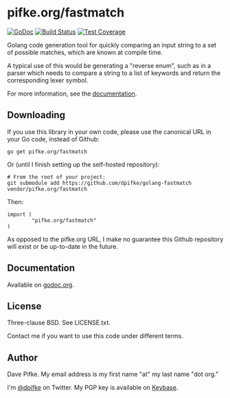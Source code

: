 # pifke.org/fastmatch

[![GoDoc](https://godoc.org/pifke.org/fastmatch?status.svg)](https://godoc.org/pifke.org/fastmatch)
[![Build Status](https://travis-ci.org/dpifke/golang-fastmatch.svg)](https://travis-ci.org/dpifke/golang-fastmatch.svg)
[![Test Coverage](https://coveralls.io/repos/github/dpifke/golang-fastmatch/badge.svg)](https://coveralls.io/github/dpifke/golang-fastmatch)

Golang code generation tool for quickly comparing an input string to a set of
possible matches, which are known at compile time.

A typical use of this would be generating a "reverse enum", such as in a
parser which needs to compare a string to a list of keywords and return the
corresponding lexer symbol.

For more information, see the
[documentation](https://godoc.org/pifke.org/fastmatch).

## Downloading

If you use this library in your own code, please use the canonical URL in your
Go code, instead of Github:

```
go get pifke.org/fastmatch
```

Or (until I finish setting up the self-hosted repository):

```
# From the root of your project:
git submodule add https://github.com/dpifke/golang-fastmatch vendor/pifke.org/fastmatch
```

Then:

```
import (
        "pifke.org/fastmatch"
)
```

As opposed to the pifke.org URL, I make no guarantee this Github repository
will exist or be up-to-date in the future.

## Documentation

Available on [godoc.org](https://godoc.org/pifke.org/fastmatch).

## License

Three-clause BSD.  See LICENSE.txt.

Contact me if you want to use this code under different terms.

## Author

Dave Pifke.  My email address is my first name "at" my last name "dot org."

I'm [@dpifke](https://twitter.com/dpifke) on Twitter.  My PGP key
is available on [Keybase](https://keybase.io/dpifke).
